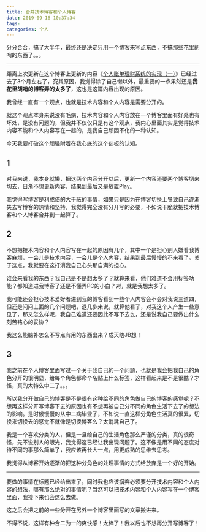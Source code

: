 ```yaml
---
title: 合并技术博客和个人博客
date: 2019-09-16 10:37:34
tags:
categories: 个人
---
```


分分合合，搞了大半年，最终还是决定只用一个博客来写点东西，不搞那些花里胡哨的东西了。。。

<!-- more -->

***

距离上次更新在这个博客上更新的内容《[个人账单理财系统的实现（一）](https://ikundefined.github.io/2019/06/11/个人账单理财系统的实现（一）/)》已经过去了3个月左右了，究其原因，我觉得除了自己懒以外，最重要的一点果然还是**我花里胡哨的博客弄的太多了**，这也是这篇内容出现的原因。

我曾经一直有一个观点，也就是技术内容和个人内容是需要分开的。

就这个观点本身来说没有毛病，技术内容和个人内容放在一个博客里面有好处也有坏处，是没有问题的，但我并不仅仅只是有这个观点，我内心里面其实是觉得技术内容不能和个人内容写在一起的，是我自己顽固不化的一种认知。

今天我要打破这个顽强附着在我心底的这个刻板的认知。

## 1

对我来说，我本身就懒，把这两个内容分开以后，更新一个内容还要两个博客切来切去，日渐不想更新内容，结果到最后又是放置Play。

我觉得写博客是利成倍的大于蔽的事情，如果只是因为在博客切换上导致自己逐渐失去写博客的热情和坚持，我觉得完全没有分开写的必要，不如说干脆就把技术博客和个人博客合并到一起算了。

## 2

不想把技术内容和个人内容写在一起的原因有几个，其中一个是担心别人嫌看我博客麻烦，一会儿是技术内容，一会儿是个人内容，结果到最后慢慢的不来看了。关于这点，我就要在这打消我自己心头那自满的担心。

谁会来看我的东西？我自己是不是想太多了？就算来看，他们难道不会用标签功能？都知道进我博客了还是不懂弄PC的小白？对，就是我想太多了。

我可能还会担心技术爱好者进到我的博客看到一些个人内容会不会对我说三道四，但还是问问上面的几个问题吧，退几步来说，就算他看了，对我这个人产生一些意见了，那又怎么样呢，我自己难道还要因此不写下去么，还是说我自己要做出什么刻苦铭心的妥协？

我这么能脑补怎么不写点有用的东西出来？成天瞎JB想！

## 3

我之前在个人博客里面写过一个关于我自己的一个问题，也就是我会把我自己的角色分开的很明显，给每个角色都命个名贴上什么标签，这样看起来是不是很酷？才怪，真的太特么中二了。。。

所以我分开做自己的博客是不是很有这种给不同的角色做自己的博客的感觉呢？不想再这样分开写博客下去的原因也有不想再被自己分不同的角色生活下去了的想法的影响。是时候慢慢的从中二病毕业了，不如说一直这样分角色生活真的很累，切换来切换去的感觉不就像是切换博客么？太消耗自己了。

我是一个喜欢分类的人，但是一旦给自己的生活角色那么严谨的分类，真的很奇怪，先不说别人的眼光，我觉得这已经让我出现问题了。这不像是用不同的态度对待不同的事那么简单了，我应该再长大一点，用更成熟的思维去思考。

我觉得从博客开始逐渐的把这种分角色的处理事情的方式给放弃是一个好的开始。

***

要做的事情在标题已经给出来了，同时我也应该摒弃必须要分开技术内容和个人内容的想法，哪有那么绝对的事情呢？当然可以把技术内容和个人内容写在一个博客里面，我接下来也会这么去做。

这之后会把之前的一些分开在另外一个博客里面写的文章搬进来。

不得不说，这样有种合二为一的爽快感！太棒了！我以后也不想再分开写博客了！